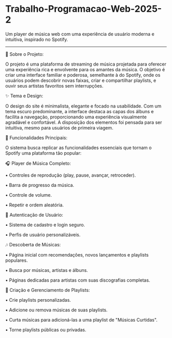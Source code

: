 # Trabalho-Programacao-Web-2025-2

Um player de música web com uma experiência de usuário moderna e intuitiva, inspirado no Spotify.

---

🎵 Sobre o Projeto:

O projeto é uma plataforma de streaming de música projetada para oferecer uma experiência rica e envolvente para os amantes da música. O objetivo é criar uma interface familiar e poderosa, semelhante à do Spotify, onde os usuários podem descobrir novas faixas, criar e compartilhar playlists, e ouvir seus artistas favoritos sem interrupções.

✨ Tema e Design:
 
O design do site é minimalista, elegante e focado na usabilidade. Com um tema escuro predominante, a interface destaca as capas dos álbuns e facilita a navegação, proporcionando uma experiência visualmente agradável e confortável. A disposição dos elementos foi pensada para ser intuitiva, mesmo para usuários de primeira viagem.

🚀 Funcionalidades Principais:

O sistema busca replicar as funcionalidades essenciais que tornam o Spotify uma plataforma tão popular:

🎧 Player de Música Completo:

  • Controles de reprodução (play, pause, avançar, retroceder).

  • Barra de progresso da música.

  • Controle de volume.

  • Repetir e ordem aleatória.

👤 Autenticação de Usuário:

  • Sistema de cadastro e login seguro.

  • Perfis de usuário personalizáveis.

🎶 Descoberta de Músicas:

  • Página inicial com recomendações, novos lançamentos e playlists populares.

  • Busca por músicas, artistas e álbuns.

  • Páginas dedicadas para artistas com suas discografias completas.

🚀 Criação e Gerenciamento de Playlists:

  • Crie playlists personalizadas.

  • Adicione ou remova músicas de suas playlists.

  • Curta músicas para adicioná-las a uma playlist de "Músicas Curtidas".

  • Torne playlists públicas ou privadas.
